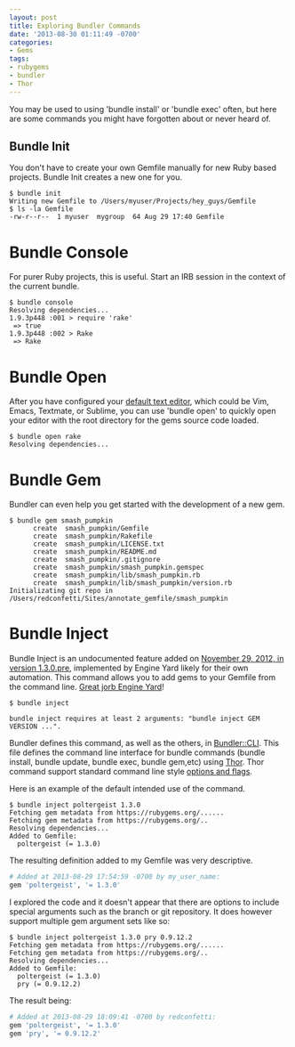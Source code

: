 ```yaml
---
layout: post
title: Exploring Bundler Commands
date: '2013-08-30 01:11:49 -0700'
categories:
- Gems
tags:
- rubygems
- bundler
- Thor
---
```

You may be used to using 'bundle install' or 'bundle exec' often, but here are some commands you might have forgotten about or never heard of.

## Bundle Init

You don't have to create your own Gemfile manually for new Ruby based projects. Bundle Init creates a new one for you.

``` shell
$ bundle init
Writing new Gemfile to /Users/myuser/Projects/hey_guys/Gemfile
$ ls -la Gemfile
-rw-r--r--  1 myuser  mygroup  64 Aug 29 17:40 Gemfile
```

# Bundle Console

For purer Ruby projects, this is useful. Start an IRB session in the context of the current bundle.

``` shell
$ bundle console
Resolving dependencies...
1.9.3p448 :001 > require 'rake'
 => true
1.9.3p448 :002 > Rake
 => Rake
```

# Bundle Open


After you have configured your [default text editor](/2012/11/changing-the-default-text-editor/), which could be Vim, Emacs, Textmate, or Sublime, you can use 'bundle open' to quickly open your editor with the root directory for the gems source code loaded.

``` shell
$ bundle open rake
Resolving dependencies...
```

# Bundle Gem


Bundler can even help you get started with the development of a new gem.

``` shell
$ bundle gem smash_pumpkin
      create  smash_pumpkin/Gemfile
      create  smash_pumpkin/Rakefile
      create  smash_pumpkin/LICENSE.txt
      create  smash_pumpkin/README.md
      create  smash_pumpkin/.gitignore
      create  smash_pumpkin/smash_pumpkin.gemspec
      create  smash_pumpkin/lib/smash_pumpkin.rb
      create  smash_pumpkin/lib/smash_pumpkin/version.rb
Initializating git repo in /Users/redconfetti/Sites/annotate_gemfile/smash_pumpkin
```

# Bundle Inject

Bundle Inject is an undocumented feature added on [November 29, 2012, in version 1.3.0.pre](https://github.com/bundler/bundler/blob/master/CHANGELOG.md#130pre-nov-29-2012), implemented by Engine Yard likely for their own automation. This command allows you to add gems to your Gemfile from the command line. [Great jorb Engine Yard](http://www.youtube.com/watch?v=8C4ayBHTES0)!

``` shell
$ bundle inject

bundle inject requires at least 2 arguments: "bundle inject GEM VERSION ...".
```

Bundler defines this command, as well as the others, in [Bundler::CLI](https://github.com/bundler/bundler/blob/master/lib/bundler/cli.rb#L807). This file defines the command line interface for bundle commands (bundle install, bundle update, bundle exec, bundle gem,etc) using [Thor](https://github.com/erikhuda/thor#description). Thor command support standard command line style [options and flags](http://whatisthor.com/#options-and-flags).

Here is an example of the default intended use of the command.

``` shell
$ bundle inject poltergeist 1.3.0
Fetching gem metadata from https://rubygems.org/......
Fetching gem metadata from https://rubygems.org/..
Resolving dependencies...
Added to Gemfile:
  poltergeist (= 1.3.0)
```

The resulting definition added to my Gemfile was very descriptive.

``` ruby
# Added at 2013-08-29 17:54:59 -0700 by my_user_name:
gem 'poltergeist', '= 1.3.0'
```

I explored the code and it doesn't appear that there are options to include special arguments such as the branch or git repository. It does however support multiple gem argument sets like so:

``` shell
$ bundle inject poltergeist 1.3.0 pry 0.9.12.2
Fetching gem metadata from https://rubygems.org/......
Fetching gem metadata from https://rubygems.org/..
Resolving dependencies...
Added to Gemfile:
  poltergeist (= 1.3.0)
  pry (= 0.9.12.2)
```

The result being:

``` ruby
# Added at 2013-08-29 18:09:41 -0700 by redconfetti:
gem 'poltergeist', '= 1.3.0'
gem 'pry', '= 0.9.12.2'
```
